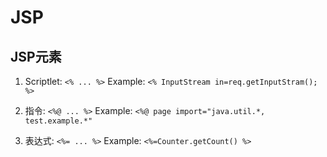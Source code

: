 # JSP

## JSP元素
1. Scriptlet: `<% ... %>`
   Example: `<% InputStream in=req.getInputStram(); %>`

2. 指令: `<%@ ... %>`
   Example: `<%@ page import="java.util.*, test.example.*"`

3. 表达式: `<%= ... %>`
   Example: `<%=Counter.getCount() %>`
